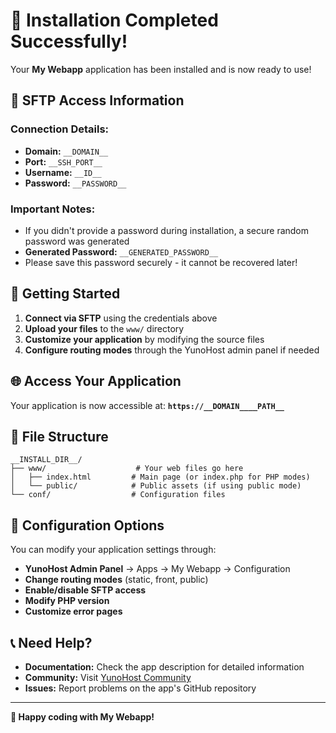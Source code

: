 # 🎉 Installation Completed Successfully!

Your **My Webapp** application has been installed and is now ready to use!

## 🔑 **SFTP Access Information**

### **Connection Details:**
- **Domain:** `__DOMAIN__`
- **Port:** `__SSH_PORT__`
- **Username:** `__ID__`
- **Password:** `__PASSWORD__`

### **Important Notes:**
- If you didn't provide a password during installation, a secure random password was generated
- **Generated Password:** `__GENERATED_PASSWORD__`
- Please save this password securely - it cannot be recovered later!

## 🚀 **Getting Started**

1. **Connect via SFTP** using the credentials above
2. **Upload your files** to the `www/` directory
3. **Customize your application** by modifying the source files
4. **Configure routing modes** through the YunoHost admin panel if needed

## 🌐 **Access Your Application**

Your application is now accessible at:
**`https://__DOMAIN____PATH__`**

## 📁 **File Structure**

```
__INSTALL_DIR__/
├── www/                    # Your web files go here
│   ├── index.html         # Main page (or index.php for PHP modes)
│   └── public/            # Public assets (if using public mode)
└── conf/                  # Configuration files
```

## 🔧 **Configuration Options**

You can modify your application settings through:
- **YunoHost Admin Panel** → Apps → My Webapp → Configuration
- **Change routing modes** (static, front, public)
- **Enable/disable SFTP access**
- **Modify PHP version**
- **Customize error pages**

## 📞 **Need Help?**

- **Documentation:** Check the app description for detailed information
- **Community:** Visit [YunoHost Community](https://forum.yunohost.org/)
- **Issues:** Report problems on the app's GitHub repository

---

**🎯 Happy coding with My Webapp!**
